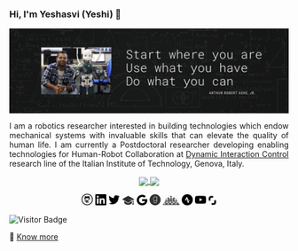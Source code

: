 ### Hi, I'm Yeshasvi (Yeshi) 👋

<p align="center">
  <img align="center" src="https://github.com/Yeshasvitvs/Yeshasvitvs/blob/master/Github_bg.png" />
</p>

<p align=" justify">
  I am a robotics researcher interested in building technologies which endow mechanical systems with invaluable skills that can elevate the quality of human life. I am currently a Postdoctoral researcher developing enabling technologies for Human-Robot Collaboration at <a href="https://dic.iit.it/">Dynamic Interaction Control</a> research line of the Italian Institute of Technology, Genova, Italy.
</p>

<!-- https://github.com/anuraghazra/github-readme-stats -->
<p align="center">
  <a href="https://github-readme-stats.vercel.app/api/top-langs/?username=Yeshasvitvs&hide=cmake,tex">
    <img align="center" src="https://github-readme-stats.vercel.app/api/top-langs/?username=Yeshasvitvs&hide=cmake,tex" />
  </a>

  <a href="https://github-readme-stats.vercel.app/api?username=Yeshasvitvs&show_icons=true">
    <img align="center" src="https://github-readme-stats.vercel.app/api?username=Yeshasvitvs&show_icons=true" />
  </a>
</p>

<p align="center">
  <a href="https://github.com/Yeshasvitvs/"><img src="https://github.com/Yeshasvitvs/Yeshasvitvs/blob/master/social-icons/Github.png" width="4.25%" height="4.25%" alt="Github"></a>
  <a href="https://www.linkedin.com/in/yeshasvitvs/"><img src="https://github.com/Yeshasvitvs/Yeshasvitvs/blob/master/social-icons/LinkedIn.png" width="4%" height="4%" alt="LinkedIn"></a>
  <a href="https://twitter.com/Yeshasvitvs"><img src="https://github.com/Yeshasvitvs/Yeshasvitvs/blob/master/social-icons/Twitter.png" width="4%" height="4%" alt="Twitter"></a>
  <a href="https://scholar.google.it/citations?user=FfY2ry0AAAAJ&hl=en"><img src="https://github.com/Yeshasvitvs/Yeshasvitvs/blob/master/social-icons/Scholar.png" width="4.5%" height="4.5%" alt="Scholar"></a>
  <a href="mailto:yeshasvitvs@gmail.com?subject=Hello Yeshi"><img src="https://github.com/Yeshasvitvs/Yeshasvitvs/blob/master/social-icons/Google.png" width="3.75%" height="3.75%" alt="Gmail"></a>
  <a href="https://www.goodreads.com/user/show/52541045-yeshasvi-tirupachuri"><img src="https://github.com/Yeshasvitvs/Yeshasvitvs/blob/master/social-icons/Goodreads.png" width="4%" height="4%" alt="Goodreads"></a>
  <a href="https://www.chess.com/member/yeshiiit"><img src="https://github.com/Yeshasvitvs/Yeshasvitvs/blob/master/social-icons/Chess.png" width="6%" height="5%" alt="Chess"></a>
  <a href="https://www.strava.com/athletes/26010309"><img src="https://github.com/Yeshasvitvs/Yeshasvitvs/blob/master/social-icons/Strava.png" width="4%" height="4%" alt="Strava"></a>
  <a href="https://www.youtube.com/channel/UCDGmn5Wvf_tZxuqgflK478Q?view_as=subscriber"><img src="https://github.com/Yeshasvitvs/Yeshasvitvs/blob/master/social-icons/YouTube.png" width="4%" height="4%" alt="YouTube"></a>
  <a href="https://www.shutterstock.com/g/yeshasvi+tirupachuri"><img src="https://github.com/Yeshasvitvs/Yeshasvitvs/blob/master/social-icons/Shutterstock.png" width="3%" height="3%" alt="Shutterstock"></a>
</p>




![Visitor Badge](https://visitor-badge.laobi.icu/badge?page_id=Yeshasvitvs.Yeshasvitvs)

:link: [Know more](https://yeshasvitvs.github.io/)


<!--
**Yeshasvitvs/Yeshasvitvs** is a ✨ _special_ ✨ repository because its `README.md` (this file) appears on your GitHub profile.
https://github.com/robotology
Here are some ideas to get you started:

- 🔭 I’m currently working on ...
- 🌱 I’m currently learning ...
- 👯 I’m looking to collaborate on ...
- 🤔 I’m looking for help with ...
- 💬 Ask me about ...
- 😄 Pronouns: ...
- ⚡ Fun fact: ...
-->
